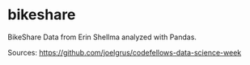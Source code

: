 # bikeshare
BikeShare Data from  Erin Shellma analyzed with Pandas.

Sources: https://github.com/joelgrus/codefellows-data-science-week
